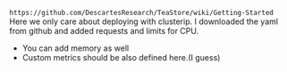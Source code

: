 `https://github.com/DescartesResearch/TeaStore/wiki/Getting-Started`
Here we only care about deploying with clusterip. I downloaded the yaml from github and added requests and limits for CPU. 
- You can add memory as well
- Custom metrics should be also defined here.(I guess)